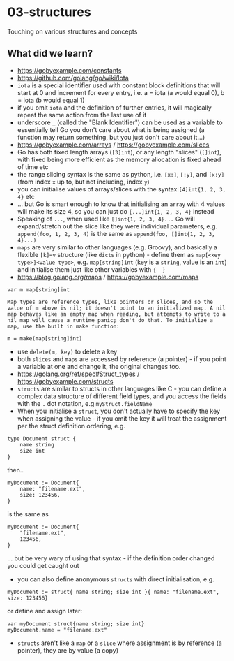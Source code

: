 # 03-structures

Touching on various structures and concepts

## What did we learn?

- https://gobyexample.com/constants
- https://github.com/golang/go/wiki/Iota
- `iota` is a special identifier used with constant block definitions that will start at 0 and increment for every entry, i.e. a = iota (a would equal 0), b = iota (b would equal 1)
- if you omit `iota` and the definition of further entries, it will magically repeat the same action from the last use of it
- underscore `_` (called the "Blank Identifier") can be used as a variable to essentially tell Go you don't care about what is being assigned (a function may return something, but you just don't care about it...)
- https://gobyexample.com/arrays / https://gobyexample.com/slices
- Go has both fixed length arrays (`[3]int`), or any length "slices" (`[]int`), with fixed being more efficient as the memory allocation is fixed ahead of time etc
- the range slicing syntax is the same as python, i.e. `[x:]`, `[:y]`, and `[x:y]` (from index `x` up to, but not including, index `y`)
- you can initialise values of arrays/slices with the syntax `[4]int{1, 2, 3, 4}` etc
- ... but Go is smart enough to know that initialising an `array` with 4 values will make its size 4, so you can just do `[...]int{1, 2, 3, 4}` instead
- Speaking of `...`, when used like `[]int{1, 2, 3, 4}...` Go will expand/stretch out the slice like they were individual parameters, e.g. `append(foo, 1, 2, 3, 4)` is the same as `append(foo, []int{1, 2, 3, 4}...)`
- `maps` are very similar to other languages (e.g. Groovy), and basically a flexible `[k]=v` structure (like `dicts` in python) - define them as `map[<key type>]<value type>`, e.g. `map[string]int` (key is a `string`, value is an `int`) and initialise them just like other variables with `{  }`
- https://blog.golang.org/maps / https://gobyexample.com/maps
```
var m map[string]int

Map types are reference types, like pointers or slices, and so the value of m above is nil; it doesn't point to an initialized map. A nil map behaves like an empty map when reading, but attempts to write to a nil map will cause a runtime panic; don't do that. To initialize a map, use the built in make function:

m = make(map[string]int)
```
- use `delete(m, key)` to delete a key
- both `slices` and `maps` are accessed by reference (a pointer) - if you point a variable at one and change it, the original changes too.
- https://golang.org/ref/spec#Struct_types / https://gobyexample.com/structs
- `structs` are similar to structs in other languages like C - you can define a complex data structure of different field types, and you access the fields with the `.` dot notation, e.g `myStruct.fieldName`
- When you initialise a `struct`, you don't actually have to specify the key when assigning the value - if you omit the key it will treat the assignment per the struct definition ordering, e.g.
```
type Document struct {
    name string
    size int
}
```
then..
```
myDocument := Document{
    name: "filename.ext",
    size: 123456,
}
```
is the same as
```
myDocument := Document{
    "filename.ext",
    123456,
}
```
... but be very wary of using that syntax - if the definition order changed you could get caught out
- you can also define anonymous `structs` with direct initialisation, e.g.
```
myDocument := struct{ name string; size int }{ name: "filename.ext", size: 123456}
```
or define and assign later:
```
var myDocument struct{name string; size int}
myDocument.name = "filename.ext"
```
- `structs` aren't like a `map` or a `slice` where assignment is by reference (a pointer), they are by value (a copy)